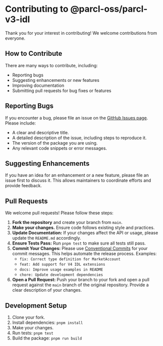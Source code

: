 # Contributing to @parcl-oss/parcl-v3-idl

Thank you for your interest in contributing! We welcome contributions from everyone.

## How to Contribute

There are many ways to contribute, including:

- Reporting bugs
- Suggesting enhancements or new features
- Improving documentation
- Submitting pull requests for bug fixes or features

## Reporting Bugs

If you encounter a bug, please file an issue on the [GitHub Issues page](https://github.com/ParclFinance/parcl-v3-idl/issues). Please include:

- A clear and descriptive title.
- A detailed description of the issue, including steps to reproduce it.
- The version of the package you are using.
- Any relevant code snippets or error messages.

## Suggesting Enhancements

If you have an idea for an enhancement or a new feature, please file an issue first to discuss it. This allows maintainers to coordinate efforts and provide feedback.

## Pull Requests

We welcome pull requests! Please follow these steps:

1.  **Fork the repository** and create your branch from `main`.
2.  **Make your changes.** Ensure code follows existing style and practices.
3.  **Update Documentation:** If your changes affect the API or usage, please update the `README.md` accordingly.
4.  **Ensure Tests Pass:** Run `pnpm test` to make sure all tests still pass.
5.  **Commit Your Changes:** Please use [Conventional Commits](https://www.conventionalcommits.org/en/v1.0.0/) for your commit messages. This helps automate the release process. Examples:
    - `fix: Correct type definition for MarketAccount`
    - `feat: Add support for V4 IDL extensions`
    - `docs: Improve usage examples in README`
    - `chore: Update development dependencies`
6.  **Open a Pull Request:** Push your branch to your fork and open a pull request against the `main` branch of the original repository. Provide a clear description of your changes.

## Development Setup

1.  Clone your fork.
2.  Install dependencies: `pnpm install`
3.  Make your changes.
4.  Run tests: `pnpm test`
5.  Build the package: `pnpm run build`

